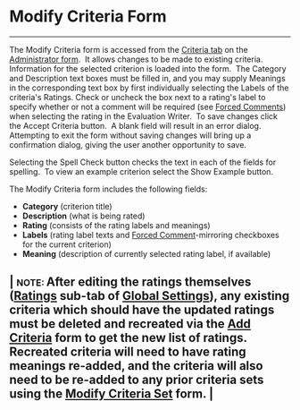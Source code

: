 # Modify Criteria Form 
-----

The Modify Criteria form is accessed from the [Criteria 
tab](<7g8g.md>) on the [Administrator form](<7df4.md>).&nbsp; It allows changes to be made to existing criteria.&nbsp; Information for the selected criterion is loaded into the form.&nbsp; The Category and Description text boxes must be filled in, and you may supply Meanings in the corresponding text box by first individually selecting the Labels of the criteria's Ratings.&nbsp;Check or uncheck the box next to a rating's label to specify whether or not a comment will be required (see [Forced Comments](<7crq.md>)) when selecting the rating in the Evaluation Writer.&nbsp; To save changes click the Accept Criteria button.&nbsp; A blank field will result in an error dialog.&nbsp; Attempting to exit the form without saving changes will bring up a confirmation dialog, giving the user another opportunity to save.

Selecting the Spell Check button checks the text in each of the fields for 
spelling.&nbsp; To view an example criterion select the Show Example button.

The Modify Criteria form includes the following fields:

- **Category** (criterion title)
- **Description** (what is being rated)
- **Rating** (consists of the rating labels and meanings)
- **Labels** (rating label texts and [Forced Comment](<7crq.md>)-mirroring checkboxes for the current criterion)
- **Meaning** (description of currently selected rating label, if available)

| <font size="3"><b>NOTE</b>: </font>After editing the ratings themselves ([Ratings](<ratings.md>) sub-tab of [Global Settings](<globset.md>)), any existing criteria which should have the updated ratings must be deleted and recreated via the [Add Criteria](<7gmo.md>) form to get the new list of ratings.&nbsp; Recreated criteria will need to have rating meanings re-added, and the criteria will also need to be re-added to any prior criteria sets using the [Modify Criteria Set](<7jjk.md>) form. |
-----